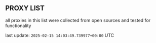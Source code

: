 ## PROXY LIST

all proxies in this list were collected from open sources and tested for functionality

last update: `2025-02-15 14:03:49.739977+00:00` UTC